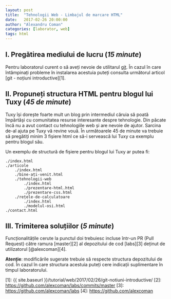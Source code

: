 ```yaml
---
layout: post
title:  "Tehnologii Web - Limbajul de marcare HTML"
date:   2017-02-26 20:00:00
author: "Alexandru Coman"
categories: [laborator, web]
tags: html
---
```


## I. Pregătirea mediului de lucru (*15 minute*)

Pentru laboratorul curent o să aveți nevoie de utilitarul [git][0].
În cazul în care întâmpinați probleme în instalarea acestuia puteți consulta următorul articol [git - noțiuni introductive][1].

## II. Propuneți structura HTML pentru blogul lui Tuxy (*45 de minute*)

Tuxy își dorește foarte mult un blog prin intermediul căruia să poată împărtăși cu comunitatea resurse interesante despre tehnologie. Din păcate încă nu a avut contact cu tehnologiile web și are nevoie de ajutor.
Sarcina de-al ajuta pe Tuxy vă revine vouă. În următoarele 45 de minute va trebuie să pregătiți minim 3 fișiere html ce să-i servească lui Tuxy ca exemplu pentru blogul său.

Un exemplu de structură de fișiere pentru blogul lui Tuxy ar putea fi:

```
./index.html
./articole
    ./index.html
    ./bine-ați-venit.html
    ./tehnologii-web
        ./index.html
        ./prezentare-html.html
        ./prezentare-css.html
    ./rețele-de-calculatoare
        ./index.html
        ./modelul-osi.html
./contact.html
```

## III. Trimiterea soluțiilor (*5 minute*)

Funcționalitățile cerute la punctul doi trebuiesc incluse într-un PR (Pull Request) către ramura
[master][2] al depozitului de cod [labs][3] deținut de utilizatorul [@alexcoman][4].

**Atenție**: modificările sugerate trebuie să respecte structura depozitului de cod. În cazul în care structura acestuia puteți cere indicații suplimentare în timpul laboratorului.


[0]: https://git-scm.com/
[1]: {{ site.baseurl }}/tutorial/web/2017/02/26/git-notiuni-introductive/
[2]: https://github.com/alexcoman/labs/commits/master
[3]: https://github.com/alexcoman/labs
[4]: https://github.com/alexcoman
